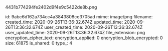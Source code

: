 4431b774294fe2402d9f4e9c5422de8b.png

id: 9abc6d162a734cc4a3843808ce3705ad
mime: image/png
filename: 
created_time: 2020-09-26T13:36:32.674Z
updated_time: 2020-09-26T13:36:32.674Z
user_created_time: 2020-09-26T13:36:32.674Z
user_updated_time: 2020-09-26T13:36:32.674Z
file_extension: png
encryption_cipher_text: 
encryption_applied: 0
encryption_blob_encrypted: 0
size: 61875
is_shared: 0
type_: 4